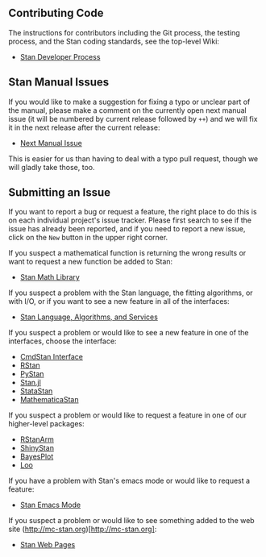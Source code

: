 ## Contributing Code

The instructions for contributors including the Git process, the testing process, and the Stan coding standards, see the top-level Wiki:

* [Stan Developer Process](https://github.com/stan-dev/stan/wiki)

## Stan Manual Issues

If you would like to make a suggestion for fixing a typo or unclear part of the manual, please make a comment on the currently open next manual issue (it will be numbered by current release followed by `++`) and we will fix it in the next release after the current release:

* [Next Manual Issue](https://github.com/stan-dev/stan/issues?utf8=✓&q=is%3Aopen%20label%3ABug%20%22next%20manual%22%20label%3ADocumentation)

This is easier for us than having to deal with a typo pull request, though we will gladly take those, too.

## Submitting an Issue

If you want to report a bug or request a feature, the right place to do this is on each individual project's issue tracker.  Please first search to see if the issue has already been reported, and if you need to report a new issue, click on the `New` button in the upper right corner.

If you suspect a mathematical function is returning the wrong results or want to request a new function be added to Stan:

* [Stan Math Library](https://github.com/stan-dev/math/issues)

If you suspect a problem with the Stan language, the fitting algorithms, or with I/O, or if you want to see a new feature in all of the interfaces:

* [Stan Language, Algorithms, and Services](https://github.com/stan-dev/stan/issues)

If you suspect a problem or would like to see a new feature in one of the interfaces, choose the interface:

* [CmdStan Interface](https://github.com/stan-dev/cmdstan/issues)
* [RStan](https://github.com/stan-dev/rstan/issues)
* [PyStan](https://github.com/stan-dev/pystan/issues)
* [Stan.jl](https://github.com/goedman/Stan.jl/issues)
* [StataStan](https://github.com/stan-dev/statastan/issues)
* [MathematicaStan](https://github.com/stan-dev/MathematicaStan/issues)

If you suspect a problem or would like to request a feature in one of our higher-level packages:

* [RStanArm](https://github.com/stan-dev/rstanarm/issues)
* [ShinyStan](https://github.com/stan-dev/shinystan/issues)
* [BayesPlot](https://github.com/stan-dev/bayesplot/issues)
* [Loo](https://github.com/stan-dev/loo/issues)

If you have a problem with Stan's emacs mode or would like to request a feature:

* [Stan Emacs Mode](https://github.com/stan-dev/stan-mode/issues)

If you suspect a problem or would like to see something added to the web site (http://mc-stan.org)[http://mc-stan.org]:

* [Stan Web Pages](https://github.com/stan-dev/stan-dev.github.io/issues)

